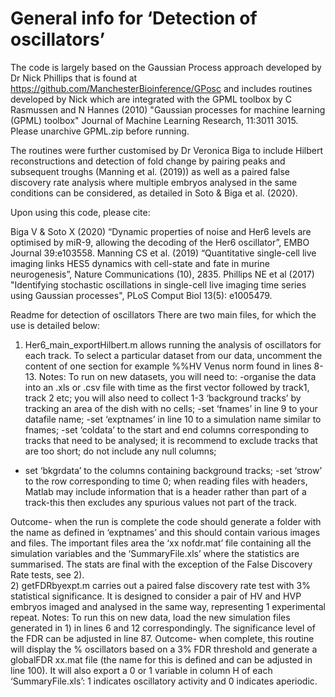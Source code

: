 # General info for ‘Detection of oscillators’

The code is largely based on the Gaussian Process approach developed by Dr Nick Phillips that is found at https://github.com/ManchesterBioinference/GPosc and includes routines developed by Nick which are integrated with the GPML toolbox by C Rasmussen and N Hannes (2010) "Gaussian processes for machine learning (GPML) toolbox" Journal of Machine Learning Research, 11:3011 3015. Please unarchive GPML.zip before running.

The routines were further customised by Dr Veronica Biga to include Hilbert reconstructions and detection of fold change by pairing peaks and subsequent troughs (Manning et al. (2019)) as well as a paired false discovery rate analysis where multiple embryos analysed in the same conditions can be considered, as detailed in Soto & Biga et al. (2020).

Upon using this code, please cite:

Biga V & Soto X (2020) “Dynamic properties of noise and Her6 levels are optimised by miR-9, allowing the decoding of the Her6 oscillator”, EMBO Journal 39:e103558.
Manning CS et al. (2019) “Quantitative single-cell live imaging links HES5 dynamics with cell-state and fate in murine neurogenesis”, Nature Communications (10), 2835.
Phillips NE et al (2017) "Identifying stochastic oscillations in single-cell live imaging time series using Gaussian processes", PLoS Comput Biol 13(5): e1005479.

Readme for detection of oscillators
There are two main files, for which the use is detailed below:
1)	Her6_main_exportHilbert.m allows running the analysis of oscillators for each track. To select a particular dataset from our data, uncomment the content of one section for example %%HV Venus norm found in lines 8-13.
Notes: To run on new datasets, you will need to:
-organise the data into an .xls or .csv file with time as the first vector followed by track1, track 2 etc; you will also need to collect 1-3  ‘background tracks’ by tracking an area of the dish with no cells;
-set ‘fnames’ in line 9 to your datafile name;
-set ‘exptnames’ in line 10 to a simulation name similar to fnames;
-set ‘coldata’ to the start and end columns corresponding to tracks that need to be analysed; it is recommend to exclude tracks that are too short; do not include any null columns;
- set ‘bkgrdata’ to the columns containing background tracks;
-set ‘strow’ to the row corresponding to time 0; when reading files with headers, Matlab may include information that is a header rather than part of a track-this then excludes any spurious values not part of the track.
  
Outcome- when the run is complete the code should generate a folder with the name as defined in ‘exptnames’ and this should contain various images and files. The important files area the ‘xx nofdr.mat’ file containing all the simulation variables and the ‘SummaryFile.xls’ where the statistics are summarised. The stats are final with the exception of the False Discovery Rate tests, see 2).  
2)	getFDRbyexpt.m carries out a paired false discovery rate test with 3% statistical significance. It is designed to consider a pair of HV and HVP embryos imaged and analysed in the same way, representing 1 experimental repeat.
  Notes: To run this on new data, load the new simulation files generated in 1) in lines 6 and 12 correspondingly. The significance level of the FDR can be adjusted in line 87.
Outcome- when complete, this routine will display the % oscillators based on a 3% FDR threshold and generate a globalFDR xx.mat file (the name for this is defined and can be adjusted in line 100). It will also export a 0 or 1 variable in column H of each ‘SummaryFile.xls’: 1 indicates oscillatory activity and 0 indicates aperiodic.


